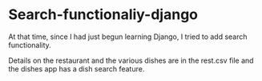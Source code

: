 # Search-functionaliy-django

At that time, since I had just begun learning Django, I tried to add search functionality. 

Details on the restaurant and the various dishes are in the rest.csv file and the dishes app has a dish search feature.
